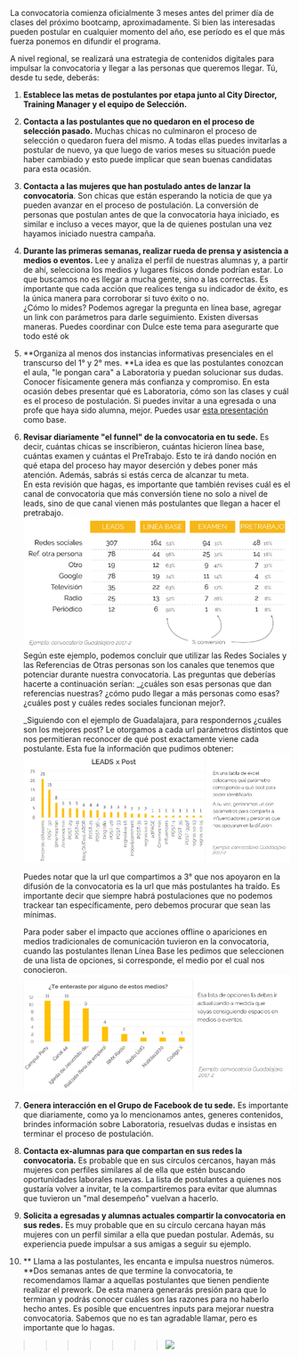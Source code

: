 La convocatoria comienza oficialmente 3 meses antes del primer día de clases del próximo bootcamp, aproximadamente. Si bien las interesadas pueden postular en cualquier momento del año, ese período es el que más fuerza ponemos en difundir el programa.

A nivel regional, se realizará una estrategia de contenidos digitales para impulsar la convocatoria y llegar a las personas que queremos llegar. Tú, desde tu sede, deberás:

1. **Establece las metas de postulantes por etapa junto al City Director, Training Manager y el equipo de Selección.**

2. **Contacta a las postulantes que no quedaron en el proceso de selección pasado.** Muchas chicas no culminaron el proceso de selección o quedaron fuera del mismo. A todas ellas puedes invitarlas a postular de nuevo, ya que luego de varios meses su situación puede haber cambiado y esto puede implicar que sean buenas candidatas para esta ocasión.

3. **Contacta a las mujeres que han postulado antes de lanzar la convocatoria**. Son chicas que están esperando la noticia de que ya pueden avanzar en el proceso de postulación. La conversión de personas que postulan antes de que la convocatoria haya iniciado, es similar e incluso a veces mayor, que la de quienes postulan una vez hayamos iniciado nuestra campaña.

4. **Durante las primeras semanas, realizar rueda de prensa y asistencia a medios o eventos.** Lee y analiza el perfil de nuestras alumnas y, a partir de ahí, selecciona los medios y lugares físicos donde podrían estar. Lo que buscamos no es llegar a mucha gente, sino a las correctas. Es importante que cada acción que realices tenga su indicador de éxito, es la única manera para corroborar si tuvo éxito o no.  
   ¿Cómo lo mides? Podemos agregar la pregunta en línea base, agregar un link con parámetros para darle seguimiento. Existen diversas maneras. Puedes coordinar con Dulce este tema para asegurarte que todo esté ok

5. **Organiza al menos dos instancias informativas presenciales en el transcurso del 1° y 2° mes. **La idea es que las postulantes conozcan el aula, "le pongan cara" a Laboratoria y puedan solucionar sus dudas. Conocer físicamente genera más confianza y compromiso. En esta ocasión debes presentar qué es Laboratoria, cómo son las clases y cuál es el proceso de postulación. Si puedes invitar a una egresada o una profe que haya sido alumna, mejor. Puedes usar [esta presentación ](https://docs.google.com/presentation/d/1B_jTWFnCC8n7jbGudlRj6PHc9dNIEuEVmBtxK9fwLLg/edit#slide=id.g1d9884b5b0_0_215)como base.

6. **Revisar diariamente "el funnel" de la convocatoria en tu sede.** Es decir, cuántas chicas se inscribieron, cuántas hicieron línea base, cuántas examen y cuántas el PreTrabajo. Esto te irá dando noción en qué etapa del proceso hay mayor deserción y debes poner más atención. Además, sabrás si estás cerca de alcanzar tu meta.  
   En esta revisión que hagas, es importante que también revises cuál es el canal de convocatoria que más conversión tiene no solo a nivel de leads, sino de que canal vienen más postulantes que llegan a hacer el pretrabajo.  
   ![](/assets/EJEMPLO-funnel-conversion-gdl.png)  
   Según este ejemplo, podemos concluir que utilizar las Redes Sociales y las Referencias de Otras personas son los canales que tenemos que potenciar durante nuestra convocatoria. Las preguntas que deberías hacerte a continuación serían: \_¿cuáles son esas personas que dan referencias nuestras? ¿cómo pudo llegar a más personas como esas? ¿cuáles post y cuáles redes sociales funcionan mejor?.

   \_Siguiendo con el ejemplo de Guadalajara, para respondernos ¿cuáles son los mejores post? Le otorgamos a cada url parámetros distintos que nos permitieran reconocer de qué post exactamente viene cada postulante. Esta fue la información que pudimos obtener:  
   ![](/assets/EJEMPLO-lead-por-post-gdld.png)

   Puedes notar que la url que compartimos a 3° que nos apoyaron en la difusión de la convocatoria es la url que más postulantes ha traído. Es importante decir que siempre habrá postulaciones que no podemos trackear tan específicamente, pero debemos procurar que sean las mínimas.

   Para poder saber el impacto que acciones offline o apariciones en medios tradicionales de comunicación tuvieron en la convocatoria, cuando las postulantes llenan Línea Base les pedimos que seleccionen de una lista de opciones, si corresponde, el medio por el cual nos conocieron.![](/assets/EJEMPLO-cuestionario-linea-base-GDL.png)

7. **Genera interacción en el Grupo de Facebook de tu sede.** Es importante que diariamente, como ya lo mencionamos antes, generes contenidos, brindes información sobre Laboratoria, resuelvas dudas e insistas en terminar el proceso de postulación.

8. **Contacta ex-alumnas para que compartan en sus redes la convocatoria.** Es probable que en sus círculos cercanos, hayan más mujeres con perfiles similares al de ella que estén buscando oportunidades laborales nuevas. La lista de postulantes a quienes nos gustaría volver a invitar, te la compartiremos para evitar que alumnas que tuvieron un "mal desempeño"  vuelvan a hacerlo.

9. **Solicita a egresadas y alumnas actuales compartir la convocatoria en sus redes.** Es muy probable que en su círculo cercana hayan más mujeres con un perfil similar a ella que puedan postular. Además, su experiencia puede impulsar a sus amigas a seguir su ejemplo.

10. ** Llama a las postulantes, les encanta e impulsa nuestros números. **Dos semanas antes de que termine la convocatoria, te recomendamos llamar a aquellas postulantes que tienen pendiente realizar el prework. De esta manera generarás presión para que lo terminan y podrás conocer cuáles son las razones para no haberlo hecho antes. Es posible que encuentres inputs para mejorar nuestra convocatoria. Sabemos que no es tan agradable llamar, pero es importante que lo hagas.

> > > > > > > ![](https://media.giphy.com/media/36wdaxsOfaN5C/giphy.gif)



